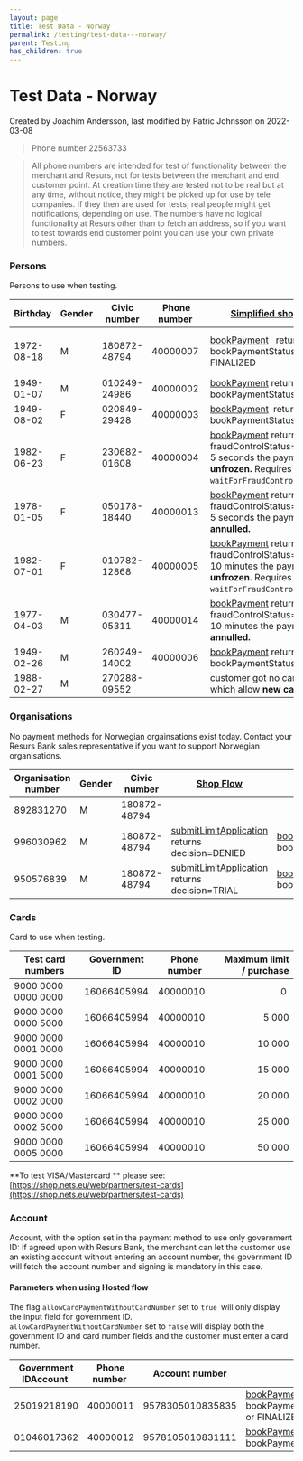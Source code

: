 ```yaml
---
layout: page
title: Test Data - Norway
permalink: /testing/test-data---norway/
parent: Testing
has_children: true
---
```




# Test Data - Norway 
Created by Joachim Andersson, last modified by Patric Johnsson on
2022-03-08

> Phone number 22563733

> All phone numbers are intended for test of functionality between the
> merchant and Resurs, not for tests between the merchant and end
> customer point. At creation time they are tested not to be real but at
> any time, without notice, they might be picked up for use by tele
> companies. If they then are used for tests, real people might get
> notifications, depending on use. The numbers have no logical
> functionality at Resurs other than to fetch an address, so if you want
> to test towards end customer point you can use your own private
> numbers.

### Persons
Persons to use when testing.

| Birthday   | Gender | Civic number | Phone number  | [Simplified shop flow](simplified-flow-api)                                                                                                                                               | ~~[Shop flow](https://test.resurs.com/docs/display/DD/Shop+Flow+Service)~~ (deprecated)                                                                                                                                        |
|------------|--------|--------------|---------------|-------------------------------------------------------------------------------------------------------------------------------------------------------------------------------------------|--------------------------------------------------------------------------------------------------------------------------------------------------------------------------------------------------------------------------------|
| 1972-08-18 | M      | 180872-48794 | 40000007      | [bookPayment](bookpayment)   returns bookPaymentStatus=BOOKED or FINALIZED                                                                                                                | [submitLimitApplication](https://test.resurs.com/docs/display/DD/Submit+Limit+Application)  returns decision=GRANTED[bookPayment](https://test.resurs.com/docs/display/DD/Book+Payment) returns fraudControlStatus=NOT_FROZEN  |
| 1949-01-07 | M      | 010249-24986 | 40000002      | [bookPayment](bookpayment) returns bookPaymentStatus=DENIED                                                                                                                               | [submitLimitApplication](https://test.resurs.com/docs/display/DD/Submit+Limit+Application) returns decision=TRIAL                                                                                                              |
| 1949-08-02 | F      | 020849-29428 | 40000003      | [bookPayment](bookpayment)  returns bookPaymentStatus=FROZEN                                                                                                                              | [bookPayment](https://test.resurs.com/docs/display/DD/Book+Payment) returns fraudControlStatus=FROZEN                                                                                                                          |
| 1982-06-23 | F      | 230682-01608 | 40000004      | [bookPayment](https://test.resurs.com/docs/display/DD/Book+Payment) returns fraudControlStatus=FROZENAfter 5 seconds the payment is **unfrozen.** Requires `waitForFraudControl=true`     | [bookPayment](https://test.resurs.com/docs/display/DD/Book+Payment) returns fraudControlStatus=FROZEN After 5 seconds the payment is **unfrozen.** Requires `waitForFraudControl=true`                                         |
| 1978-01-05 | F      | 050178-18440 | 40000013      | [bookPayment](https://test.resurs.com/docs/display/DD/Book+Payment) returns fraudControlStatus=FROZENAfter 5 seconds the payment is **annulled.**                                         | [bookPayment](https://test.resurs.com/docs/display/DD/Book+Payment) returns fraudControlStatus=FROZENAfter 5 seconds the payment is **annulled.**                                                                              |
| 1982-07-01 | F      | 010782-12868 | 40000005      | [bookPayment](bookpayment) returns fraudControlStatus=FROZENAfter 10 minutes the payment is **unfrozen.** Requires `waitForFraudControl=true`                                             | [bookPayment](https://test.resurs.com/docs/display/DD/Book+Payment) returns fraudControlStatus=FROZEN After 10 minutes the payment is **unfrozen.** Requires `waitForFraudControl=true`                                        |
| 1977-04-03 | M      | 030477-05311 | 40000014      | [bookPayment](bookpayment) returns fraudControlStatus=FROZENAfter 10 minutes the payment is **annulled.**                                                                                 | [bookPayment](https://test.resurs.com/docs/display/DD/Book+Payment) returns fraudControlStatus=FROZEN After 10 minutes the payment is **annulled.**                                                                            |
| 1949-02-26 | M      | 260249-14002 | 40000006      | [bookPayment](bookpayment) returns bookPaymentStatus=DENIED                                                                                                                               | [submitLimitApplication](https://test.resurs.com/docs/display/DD/Submit+Limit+Application) returns decision=DENIED                                                                                                             |
| 1988-02-27 | M      | 270288-09552 |               | customer got no cards/accounts which allow **new card/account**                                                                                                                           | customer got no cards/accounts which allow **new card/account**                                                                                                                                                                |

### Organisations
No payment methods for Norwegian orgainsations exist today. Contact your
Resurs Bank sales representative if you want to support Norwegian
organisations.

| Organisation number | Gender | Civic number | [Shop Flow](https://test.resurs.com/docs/display/DD/Shop+Flow+Service)                                             | [Simplified shop flow](simplified-flow-api)                 |
|---------------------|--------|--------------|--------------------------------------------------------------------------------------------------------------------|-------------------------------------------------------------|
| 892831270           | M      | 180872-48794 |                                                                                                                    |                                                             |
| 996030962           | M      | 180872-48794 | [submitLimitApplication](https://test.resurs.com/docs/display/DD/Submit+Limit+Application) returns decision=DENIED | [bookPayment](bookpayment) returns bookPaymentStatus=DENIED |
| 950576839           | M      | 180872-48794 | [submitLimitApplication](https://test.resurs.com/docs/display/DD/Submit+Limit+Application) returns decision=TRIAL  | [bookPayment](bookpayment) returns bookPaymentStatus=DENIED |

### Cards
Card to use when testing.

| Test card numbers   | Government ID | Phone number | Maximum limit / purchase |
|---------------------|---------------|--------------|-------------------------:|
| 9000 0000 0000 0000 | 16066405994   | 40000010     |                       0  |
| 9000 0000 0000 5000 | 16066405994   | 40000010     |                    5 000 |
| 9000 0000 0001 0000 | 16066405994   | 40000010     |                   10 000 |
| 9000 0000 0001 5000 | 16066405994   | 40000010     |                   15 000 |
| 9000 0000 0002 0000 | 16066405994   | 40000010     |                   20 000 |
| 9000 0000 0002 5000 | 16066405994   | 40000010     |                   25 000 |
| 9000 0000 0005 0000 | 16066405994   | 40000010     |                   50 000 |

**To test VISA/Mastercard ** please see:
[https://shop.nets.eu/web/partners/test-cards](https://shop.nets.eu/web/partners/test-cards)

### Account
Account, with the option set in the payment method to use only
government ID: If agreed upon with Resurs Bank, the merchant can let the
customer use an existing account without entering an account number, the
government ID will fetch the account number and signing is mandatory in
this case.

#### Parameters when using Hosted flow
The flag `allowCardPaymentWithoutCardNumber` set to `true `will only
display the input field for government ID.  
`allowCardPaymentWithoutCardNumber` set to `false` will display both the
government ID and card number fields and the customer must enter a card
number.

| Government IDAccount  | Phone number  | Account number     | Result                                                                    |
|-----------------------|---------------|--------------------|---------------------------------------------------------------------------|
|  25019218190          | 40000011      |  9578305010835835  | [bookPayment](bookpayment) returns bookPaymentStatus=BOOKED or FINALIZED  |
| 01046017362           | 40000012      | 9578105010831111   | [bookPayment](bookpayment) returns bookPaymentStatus=DENIED               |

